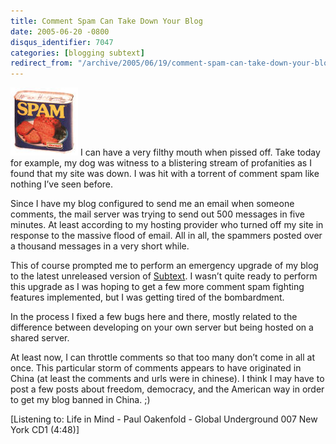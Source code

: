 ```yaml
---
title: Comment Spam Can Take Down Your Blog
date: 2005-06-20 -0800
disqus_identifier: 7047
categories: [blogging subtext]
redirect_from: "/archive/2005/06/19/comment-spam-can-take-down-your-blog.aspx/"
---
```


![spam](/images/spam.jpg) I can have a very filthy mouth when pissed
off. Take today for example, my dog was witness to a blistering stream
of profanities as I found that my site was down. I was hit with a
torrent of comment spam like nothing I’ve seen before.

Since I have my blog configured to send me an email when someone
comments, the mail server was trying to send out 500 messages in five
minutes. At least according to my hosting provider who turned off my
site in response to the massive flood of email. All in all, the spammers
posted over a thousand messages in a very short while.

This of course prompted me to perform an emergency upgrade of my blog to
the latest unreleased version of
[Subtext](http://sourceforge.net/projects/subtext/). I wasn’t quite
ready to perform this upgrade as I was hoping to get a few more comment
spam fighting features implemented, but I was getting tired of the
bombardment.

In the process I fixed a few bugs here and there, mostly related to the
difference between developing on your own server but being hosted on a
shared server.

At least now, I can throttle comments so that too many don’t come in all
at once. This particular storm of comments appears to have originated in
China (at least the comments and urls were in chinese). I think I may
have to post a few posts about freedom, democracy, and the American way
in order to get my blog banned in China. ;)

[Listening to: Life in Mind - Paul Oakenfold - Global Underground 007
New York CD1 (4:48)]

